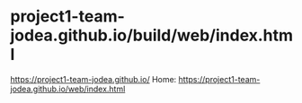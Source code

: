 # project1-team-jodea.github.io/build/web/index.html
https://project1-team-jodea.github.io/
Home: https://project1-team-jodea.github.io/web/index.html
